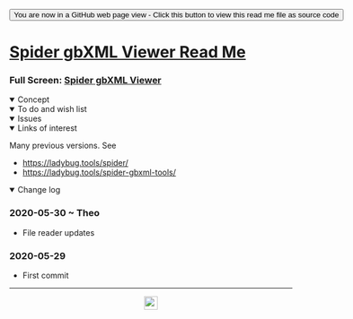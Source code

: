 <span style=display:none; >[You are now in a GitHub source code view - click this link to view Read Me file as a web page]( https://ladybug.tools/spider-2020/spider-gbxml-viewer/readme.html "View file as a web page." ) </span>

<div><input type=button class = 'btn btn-secondary btn-sm' onclick=window.location.href="https://github.com/ladybug-tools/spider-2020/tree/master/spider-gbxml-viewer/";
value='You are now in a GitHub web page view - Click this button to view this read me file as source code' ></div>


# [Spider gbXML Viewer Read Me]( ./readme.html )

<!--@@@
<iframe src=./v-2020-06-09/spider-gbxml-viewer.html width=100% height=500px >Iframes are not viewable in GitHub source code view</iframe>
_Spider gbXML Viewer_
@@@-->

### Full Screen: [Spider gbXML Viewer]( https://www.ladybug.tools/spider-2020/spider-gbxml-viewer/ )


<details open >
<summary>Concept</summary>


</details>

<details open >
<summary>To do and wish list </summary>


</details>

<details open >
<summary>Issues </summary>


</details>

<details open >
<summary>Links of interest</summary>

Many previous versions. See

* https://ladybug.tools/spider/
* https://ladybug.tools/spider-gbxml-tools/



</details>

<details open >
<summary>Change log </summary>

### 2020-05-30 ~ Theo

* File reader updates

### 2020-05-29

* First commit

</details>

***

<center title="hello! Click me to go up to the top" ><a href=javascript:window.scrollTo(0,0); > <img width=24 src="https://ladybug.tools/artwork/icons_bugs/ico/spider.ico" > </a></center>

